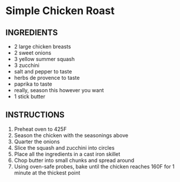 # Simple Chicken Roast

## INGREDIENTS

- 2 large chicken breasts
- 2 sweet onions
- 3 yellow summer squash
- 3 zucchini
- salt and pepper to taste
- herbs de provence to taste
- paprika to taste
- really, season this however you want
- 1 stick butter

## INSTRUCTIONS

1. Preheat oven to 425F
2. Season the chicken with the seasonings above
3. Quarter the onions
4. Slice the squash and zucchini into circles
5. Place all the ingredients in a cast iron skillet
6. Chop butter into small chunks and spread around
7. Using oven-safe probes, bake until the chicken reaches 160F for 1 minute at the thickest point